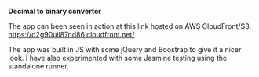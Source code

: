 **Decimal to binary converter**

The app can been seen in action at this link hosted on AWS CloudFront/S3:
https://d2g90uil87nd86.cloudfront.net/

The app was built in JS with some jQuery and Boostrap to give it a nicer look.
I have also experimented with some Jasmine testing using the standalone runner.